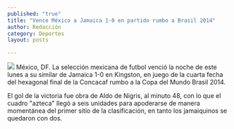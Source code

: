 ```yaml
---
published: "true"
title: "Vence México a Jamaica 1-0 en partido rumbo a Brasil 2014"
author: Redacción
category: Deportes
layout: posts

---
```


![](http://i.imgur.com/N1s8LaOm.jpg)
México, DF. La selección mexicana de futbol venció la noche de este lunes a su similar de Jamaica 1-0 en Kingston, en juego de la cuarta fecha del hexagonal final de la Concacaf rumbo a la Copa del Mundo Brasil 2014.

El gol de la victoria fue obra de Aldo de Nigris, al minuto 48, con lo que el cuadro "azteca" llegó a seis unidades para apoderarse de manera momentánea del primer sitio de la clasificación, en tanto los jamaiquinos se quedaron con dos.
